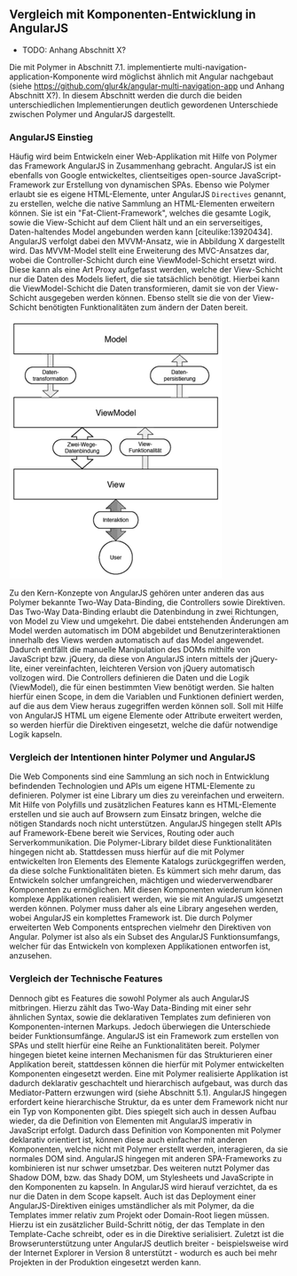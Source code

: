 ## Vergleich mit Komponenten-Entwicklung in AngularJS

- TODO: Anhang Abschnitt X?

Die mit Polymer in Abschnitt 7.1. implementierte multi-navigation-application-Komponente wird möglichst ähnlich mit Angular nachgebaut (siehe https://github.com/glur4k/angular-multi-navigation-app und Anhang Abschnitt X?). In diesem Abschnitt werden die durch die beiden unterschiedlichen Implementierungen deutlich gewordenen Unterschiede zwischen Polymer und AngularJS dargestellt.


### AngularJS Einstieg

Häufig wird beim Entwickeln einer Web-Applikation mit Hilfe von Polymer das Framework AngularJS in Zusammenhang gebracht. AngularJS ist ein ebenfalls von Google entwickeltes, clientseitiges open-source JavaScript-Framework zur Erstellung von dynamischen SPAs. Ebenso wie Polymer erlaubt sie es eigene HTML-Elemente, unter AngularJS `Directives` genannt, zu erstellen, welche die native Sammlung an HTML-Elementen erweitern können. Sie ist ein "Fat-Client-Framework", welches die gesamte Logik, sowie die View-Schicht auf dem Client hält und an ein serverseitiges, Daten-haltendes Model angebunden werden kann [citeulike:13920434]. AngularJS verfolgt dabei den MVVM-Ansatz, wie in Abbildung X dargestellt wird. Das MVVM-Model stellt eine Erweiterung des MVC-Ansatzes dar, wobei die Controller-Schicht durch eine ViewModel-Schicht ersetzt wird. Diese kann als eine Art Proxy aufgefasst werden, welche der View-Schicht nur die Daten des Models liefert, die sie tatsächlich benötigt. Hierbei kann die ViewModel-Schicht die Daten transformieren, damit sie von der View-Schicht ausgegeben werden können. Ebenso stellt sie die von der View-Schicht benötigten Funktionalitäten zum ändern der Daten bereit.

![Bild: Model-View-ViewModel Darstellung](images/1-model-view-viewmodel.png "Model-View-ViewModel Darstellung")

Zu den Kern-Konzepte von AngularJS gehören unter anderen das aus Polymer bekannte Two-Way Data-Binding, die Controllers sowie Direktiven. Das Two-Way Data-Binding erlaubt die Datenbindung in zwei Richtungen, von Model zu View und umgekehrt. Die dabei entstehenden Änderungen am Model werden automatisch im DOM abgebildet und Benutzerinteraktionen innerhalb des Views werden automatisch auf das Model angewendet. Dadurch entfällt die manuelle Manipulation des DOMs mithilfe von JavaScript bzw. jQuery, da diese von AngularJS intern mittels der jQuery-lite, einer vereinfachten, leichteren Version von jQuery automatisch vollzogen wird. Die Controllers definieren die Daten und die Logik (ViewModel), die für einen bestimmten View benötigt werden. Sie halten hierfür einen Scope, in dem die Variablen und Funktionen definiert werden, auf die aus dem View heraus zugegriffen werden können soll. Soll mit Hilfe von AngularJS HTML um eigene Elemente oder Attribute erweitert werden, so werden hierfür die Direktiven eingesetzt, welche die dafür notwendige Logik kapseln.


### Vergleich der Intentionen hinter Polymer und AngularJS

Die Web Components sind eine Sammlung an sich noch in Entwicklung befindenden Technologien und APIs um eigene HTML-Elemente zu definieren. Polymer ist eine Library um dies zu vereinfachen und erweitern. Mit Hilfe von Polyfills und zusätzlichen Features kann es HTML-Elemente erstellen und sie auch auf Browsern zum Einsatz bringen, welche die nötigen Standards noch nicht unterstützen. AngularJS hingegen stellt APIs auf Framework-Ebene bereit wie Services, Routing oder auch Serverkommunikation. Die Polymer-Library bildet diese Funktionalitäten hingegen nicht ab. Stattdessen muss hierfür auf die mit Polymer entwickelten Iron Elements des Elemente Katalogs zurückgegriffen werden, da diese solche Funktionalitäten bieten. Es kümmert sich mehr darum, das Entwickeln solcher umfangreichen, mächtigen und wiederverwendbarer Komponenten zu ermöglichen. Mit diesen Komponenten wiederum können komplexe Applikationen realisiert werden, wie sie mit AngularJS umgesetzt werden können. Polymer muss daher als eine Library angesehen werden, wobei AngularJS ein komplettes Framework ist. Die durch Polymer erweiterten Web Components entsprechen vielmehr den Direktiven von Angular. Polymer ist also als ein Subset des AngularJS Funktionsumfangs, welcher für das Entwickeln von komplexen Applikationen entworfen ist, anzusehen.


### Vergleich der Technische Features

Dennoch gibt es Features die sowohl Polymer als auch AngularJS mitbringen. Hierzu zählt das Two-Way Data-Binding mit einer sehr ähnlichen Syntax, sowie die deklarativen Templates zum definieren von Komponenten-internen Markups. Jedoch überwiegen die Unterschiede beider Funktionsumfänge.
AngularJS ist ein Framework zum erstellen von SPAs und stellt hierfür eine Reihe an Funktionalitäten bereit. Polymer hingegen bietet keine internen Mechanismen für das Strukturieren einer Applikation bereit, stattdessen können die hierfür mit Polymer entwickelten Komponenten eingesetzt werden. Eine mit Polymer realisierte Applikation ist dadurch deklarativ geschachtelt und hierarchisch aufgebaut, was durch das Mediator-Pattern erzwungen wird (siehe Abschnitt 5.1). AngularJS hingegen erfordert keine hierarchische Struktur, da es unter dem Framework nicht nur ein Typ von Komponenten gibt. Dies spiegelt sich auch in dessen Aufbau wieder, da die Definition von Elementen mit AngularJS imperativ in JavaScript erfolgt. Dadurch dass Definition von Komponenten mit Polymer deklarativ orientiert ist, können diese auch einfacher mit anderen Komponenten, welche nicht mit Polymer erstellt werden, interagieren, da sie normales DOM sind. AngularJS hingegen mit anderen SPA-Frameworks zu kombinieren ist nur schwer umsetzbar. Des weiteren nutzt Polymer das Shadow DOM, bzw. das Shady DOM, um Stylesheets und JavaScripte in den Komponenten zu kapseln. In AngularJS wird hierauf verzichtet, da es nur die Daten in dem Scope kapselt. Auch ist das Deployment einer AngularJS-Direktiven einiges umständlicher als mit Polymer, da die Templates immer relativ zum Projekt oder Domain-Root liegen müssen. Hierzu ist ein zusätzlicher Build-Schritt nötig, der das Template in den Template-Cache schreibt, oder es in die Direktive serialisiert. Zuletzt ist die Browserunterstützung unter AngularJS deutlich breiter - beispielsweise wird der Internet Explorer in Version 8 unterstützt - wodurch es auch bei mehr Projekten in der Produktion eingesetzt werden kann.
